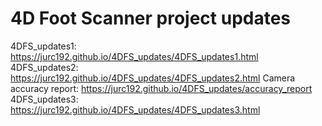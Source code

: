 # 4D Foot Scanner project updates



4DFS_updates1: https://jurc192.github.io/4DFS_updates/4DFS_updates1.html  
4DFS_updates2: https://jurc192.github.io/4DFS_updates/4DFS_updates2.html
Camera accuracy report: https://jurc192.github.io/4DFS_updates/accuracy_report
4DFS_updates3: https://jurc192.github.io/4DFS_updates/4DFS_updates3.html 
